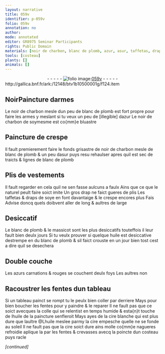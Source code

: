 ```yaml
---
layout: narrative
title: 059v
identifier: p-059v
folio: 059v
annotation: no
author:
mode: annotated
editor: GR8975 Seminar Participants
rights: Public Domain
materials: [noir de charbon, blanc de plomb, azur, asur, taffetas, draps de soye, crespe, massicot, huile, azurs, colle, cire blanche, cire]
tools: [costeau]
plants: []
animals: []
---
```


<div class="folio" align="center">- - - - - <a href="http://gallica.bnf.fr/ark:/12148/btv1b10500001g/f124.item" target="_blank"><img src="https://cu-mkp.github.io/2017-workshop-edition/assets/photo-icon.png" alt="folio image: " style="display:inline-block; margin-bottom:-3px;"/>059v</a> - - - - - </div> http://gallica.bnf.fr/ark:/12148/btv1b10500001g/f124.item   

## NoirPaincture darmes

 
Le <span class="m">noir de charbon</span> mesle dun peu de <span class="m">blanc de plomb</span> est fort propre pour faire les armes y meslant si tu veux un peu de [illegible] d<span class="m">azur</span> Le <span class="m">noir de charbon</span> de soymesme est co{mm}e bluastre
    

## Paincture de crespe

 
Il fault premierement faire le fonds grisastre de <span class="m">noir de charbon</span> mesle de <span class="m">blanc de plomb</span> & un peu d<span class="m">asur</span> puys resu rehaulser apres quil est sec de traicts & lignes de <span class="m">blanc de plomb</span>
    

## Plis de vestements

 
 Il fault regarder en cela quil ne sen fasse aulcuns a faulx Ains que ce que le naturel peult faire soict imite Un gros drap ne faict gueres de plis Les <span class="m">taffetas</span> & <span class="m">draps de soye</span> en font davantaige & le <span class="m">crespe</span> encores plus Fais Advise doncq quels doibvent aller de long & aultres de large 
    

## Desiccatif

 
Le <span class="m">blanc de plomb</span> & le <span class="m">massicot</span> sont les plus desiccatifs touteffois il leur fault bien deulx jours Si tu veulx prouver si quelque <span class="m">huile</span> est desiccative destrempe en du <span class="m">blanc de plomb</span> & sil faict crouste en un jour bien tost cest a dire quil se desechera
    

## Double couche

 
 Les <span class="m">azurs</span> carnations & rouges se couchent deulx foys Les aultres non
    

## Racoustrer les fentes dun tableau

 
Si un tableau painct se rompt tu le peulx bien coller par derriere Mays pour bien boucher les fentes pour y paindre & le reparer Il ne fault pas que ce soict avecques la <span class="m">colle</span> qui se relentist en temps humide & esta{n}t touche de l<span class="m">huile</span> de la paincture senfleroit Mays ayes de la <span class="m">cire blanche</span> qui est plus dure que laultre @L<span class="m">huile</span> meslee parmy la <span class="m">cire</span> empesche quelle ne se fonde au soleil Il ne fault pas que la <span class="m">cire</span> soict dure ains molle co{mm}e nagueres refroidie aplique la par les fentes & crevasses avecq la poincte dun <span class="tl">costeau</span> puys racle
 
*[continued]*
 